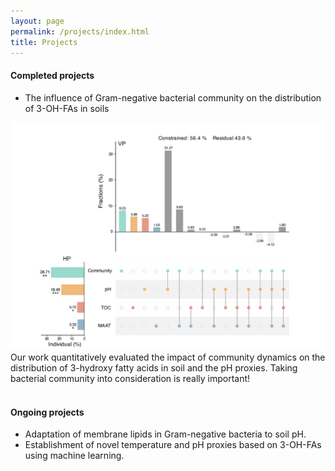 ```yaml
---
layout: page
permalink: /projects/index.html
title: Projects
---
```

#### **Completed projects**<br>
- The influence of Gram-negative bacterial community on the distribution of 3-OH-FAs in soils
<div><img src="/images/pro/qu.jpg"></div>
Our work quantitatively evaluated the impact of community dynamics on the distribution of 3-hydroxy fatty acids in soil and the pH proxies. Taking bacterial community into consideration is really important!<br>
<br>

#### **Ongoing projects**<br>
- Adaptation of membrane lipids in Gram-negative bacteria to soil pH.
- Establishment of novel temperature and pH proxies based on 3-OH-FAs using machine learning. 